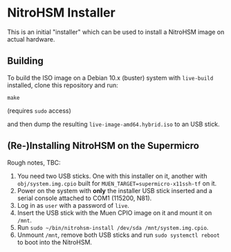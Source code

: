 # NitroHSM Installer

This is an initial "installer" which can be used to install a NitroHSM image on actual hardware.

## Building

To build the ISO image on a Debian 10.x (buster) system with `live-build` installed, clone this repository and run:

```
make
```

(requires `sudo` access)

and then dump the resulting `live-image-amd64.hybrid.iso` to an USB stick.

## (Re-)Installing NitroHSM on the Supermicro

Rough notes, TBC:

1. You need two USB sticks. One with this installer on it, another with `obj/system.img.cpio` built for `MUEN_TARGET=supermicro-x11ssh-tf` on it.
2. Power on the system with **only** the installer USB stick inserted and a serial console attached to COM1 (115200, N81).
3. Log in as `user` with a password of `live`.
4. Insert the USB stick with the Muen CPIO image on it and mount it on `/mnt`.
5. Run `sudo ~/bin/nitrohsm-install /dev/sda /mnt/system.img.cpio`.
6. Unmount `/mnt`, remove both USB sticks and run `sudo systemctl reboot` to boot into the NitroHSM.

